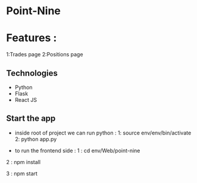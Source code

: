 # Point-Nine

# Features :
1:Trades page
2:Positions page

## Technologies

- Python 
- Flask
- React JS

## Start the app
- inside root of project we can run python :
1: source env/env/bin/activate
2: python app.py

- to run the frontend side :
 1 : cd env/Web/point-nine
 
 2 : npm install
 
 3 : npm start
 

